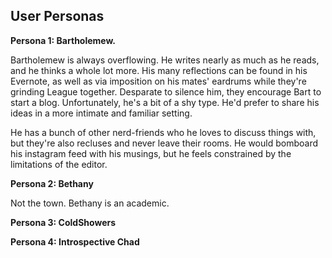 ## User Personas

<!-- NOTE : I think it's better to include the personas here so that it's easier to appreciate what the app seeks to do. -->

**Persona 1: Bartholemew.**

Bartholemew is always overflowing. He writes nearly as much as he reads, and he thinks a whole lot more. His many reflections can be found in his Evernote, as well as via imposition on his mates' eardrums while they're grinding League together. Desparate to silence him, they encourage Bart to start a blog. Unfortunately, he's a bit of a shy type. He'd prefer to share his ideas in a more intimate and familiar setting.

He has a bunch of other nerd-friends who he loves to discuss things with, but they're also recluses and never leave their rooms. He would bomboard his instagram feed with his musings, but he feels constrained by the limitations of the editor.

<!-- TODO : do I need to identify how the app would solve his problem here? I don't think so. -->

**Persona 2: Bethany**

Not the town. Bethany is an academic.

**Persona 3: ColdShowers**

<!-- something for the aspiring tech bro. -->

**Persona 4: Introspective Chad**

<!-- the least eccentric of the lot -->